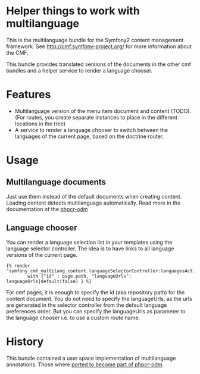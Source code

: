 # Helper things to work with multilanguage

This is the multilanguage bundle for the Symfony2 content management framework.
See http://cmf.symfony-project.org/ for more information about the CMF.

This bundle provides translated versions of the documents in the other cmf
bundles and a helper service to render a language chooser.

# Features

* Multilanguage version of the menu item document and content (TODO). (For routes, you
    create separate instances to place in the different locations in the tree)
* A service to render a language chooser to switch between the languages of the
    current page, based on the doctrine router.

# Usage

## Multilanguage documents

Just use them instead of the default documents when creating content. Loading
content detects multilanguage automatically.
Read more in the documentation of the [phpcr-odm](https://github.com/doctrine/phpcr-odm)

## Language chooser

You can render a language selection list in your templates using the language
selector controller. The idea is to have links to all language versions of the
current page.

    {% render "symfony_cmf_multilang_content.languageSelectorController:languagesAction"
            with {"id" : page.path, "languageUrls": languageUrls|default(false) } %}

For cmf pages, it is enough to specify the id (aka repository path) for the
content document. You do not need to specify the languageUrls, as the urls are
generated in the selector controller from the default language preferences
order.
But you can specify the languageUrls as parameter to the language chooser
i.e. to use a custom route name.


# History

This bundle contained a user space implementation of multilanguage annotations.
Those where [ported to become part of phpcr-odm](https://github.com/doctrine/phpcr-odm/pull/81).